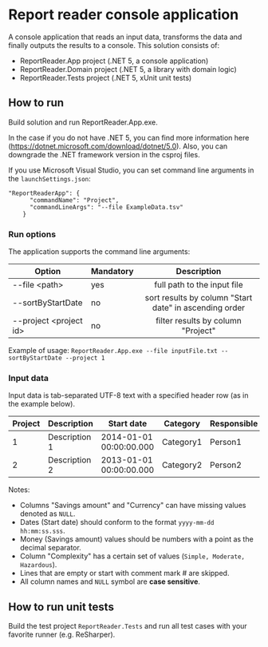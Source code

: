 # Report reader console application

A console application that reads an input data, transforms the data and finally outputs the results to a console.
This solution consists of:
- ReportReader.App project (.NET 5, a console application)
- ReportReader.Domain project (.NET 5, a library with domain logic)
- ReportReader.Tests project (.NET 5, xUnit unit tests)

## How to run

Build solution and run ReportReader.App.exe.

In the case if you do not have .NET 5, you can find more information here (https://dotnet.microsoft.com/download/dotnet/5.0). 
Also, you can downgrade the .NET framework version in the csproj files.

If you use Microsoft Visual Studio, you can set command line arguments in the `launchSettings.json`:
```
"ReportReaderApp": {
      "commandName": "Project",
      "commandLineArgs": "--file ExampleData.tsv"
    }
``` 

### Run options

The application supports the command line arguments:

|     Option              |  Mandatory |                    Description                        |
| ----------------------  | ---------- | :---------------------------------------------------: |
|--file \<path>           | yes        | full path to the input file                           |
|--sortByStartDate        | no         | sort results by column "Start date" in ascending order|
|--project \<project id>  | no         | filter results by column "Project"                    |


Example of usage: `ReportReader.App.exe --file inputFile.txt --sortByStartDate --project 1`

### Input data

Input data is tab-separated UTF-8 text with a specified header row (as in the example below).

| Project | Description   |	       Start date       |	Category   | Responsible | Savings amount |	Currency   | Complexity |
| ------- | -----------   | ----------------------- | ----------   | ----------- | -------------- |----------- | ---------- |
| 1       | Description 1 | 2014-01-01 00:00:00.000 |  Category1   | Person1     |	NULL          |	NULL       | Simple     |
| 2       | Description 2 | 2013-01-01 00:00:00.000 |  Category2   | Person2     | 141415.942696  |	EUR        | Moderate   |

Notes:
- Columns "Savings amount" and "Currency" can have missing values denoted as `NULL`.
- Dates (Start date) should conform to the format `yyyy-mm-dd hh:mm:ss.sss`.
- Money (Savings amount) values should be numbers with a point as the decimal separator.
- Column "Complexity" has a certain set of values (`Simple, Moderate, Hazardous`).
- Lines that are empty or start with comment mark # are skipped.
- All column names and `NULL` symbol are __case sensitive__.

## How to run unit tests

Build the test project `ReportReader.Tests` and run all test cases with your favorite runner (e.g. ReSharper).